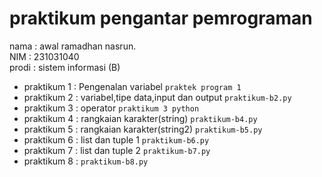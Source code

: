 # praktikum pengantar pemrograman
<div> nama : awal ramadhan nasrun. <div>
<div> NIM : 231031040 <div>
<div> prodi : sistem informasi (B) <div>

* praktikum 1 : Pengenalan variabel `praktek program 1`
* praktikum 2 : variabel,tipe data,input dan output `praktikum-b2.py`
* praktikum 3 : operator `praktikum 3 python`
* praktikum 4 : rangkaian karakter(string) `praktikum-b4.py`
* praktikum 5 : rangkaian karakter(string2) `praktikum-b5.py`
* praktikum 6 : list dan tuple 1 `praktikum-b6.py`
* praktikum 7 : list dan tuple 2 `praktikum-b7.py`
* praktikum 8 : `praktikum-b8.py`
